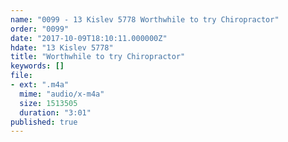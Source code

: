```yaml
---
name: "0099 - 13 Kislev 5778 Worthwhile to try Chiropractor"
order: "0099"
date: "2017-10-09T18:10:11.000000Z"
hdate: "13 Kislev 5778"
title: "Worthwhile to try Chiropractor"
keywords: []
file:
- ext: ".m4a"
  mime: "audio/x-m4a"
  size: 1513505
  duration: "3:01"
published: true
---
```


